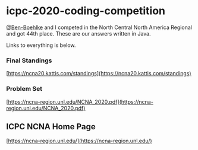 # icpc-2020-coding-competition

[@Ben-Boehlke](https://github.com/Ben-Boehlke) and I competed in the North Central North America Regional and got 44th place. These are our answers written in Java.

Links to everything is below.

### Final Standings
[https://ncna20.kattis.com/standings](https://ncna20.kattis.com/standings)

### Problem Set
[https://ncna-region.unl.edu/NCNA_2020.pdf](https://ncna-region.unl.edu/NCNA_2020.pdf)

## ICPC NCNA Home Page
[https://ncna-region.unl.edu/](https://ncna-region.unl.edu/)
